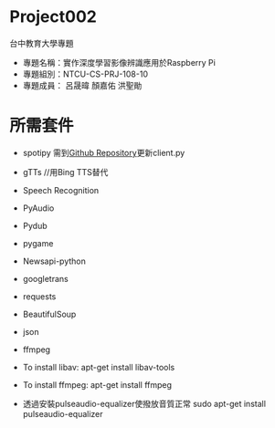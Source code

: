 # Project002
台中教育大學專題
- 專題名稱：實作深度學習影像辨識應用於Raspberry Pi
- 專題組別：NTCU-CS-PRJ-108-10
- 專題成員： 呂晟暐 顏嘉佑 洪聖勛

# 所需套件
- spotipy 需到[Github Repository](https://github.com/plamere/spotipy)更新client.py
- gTTs //用Bing TTS替代
- Speech Recognition
- PyAudio
- Pydub
- pygame
- Newsapi-python
- googletrans
- requests
- BeautifulSoup
- json
- ffmpeg 
- To install libav:        apt-get install libav-tools 
- To install ffmpeg:       apt-get install ffmpeg

- 透過安裝pulseaudio-equalizer使撥放音質正常
sudo apt-get install pulseaudio-equalizer
